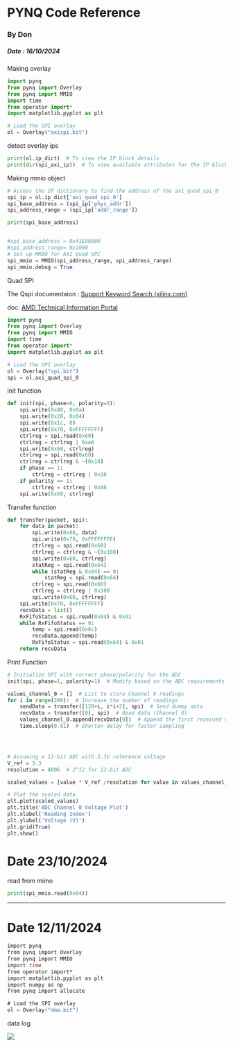 # PYNQ Code Reference

### By Don

##### Date : 16/10/2024

Making overlay 

```python
import pynq
from pynq import Overlay
from pynq import MMIO
import time
from operator import*
import matplotlib.pyplot as plt

# Load the SPI overlay
ol = Overlay("axispi.bit")
```

detect overlay ips

```python
print(ol.ip_dict)  # To view the IP block details
print(dir(spi_axi_ip))  # To view available attributes for the IP block
```

Making mmio object

```python
# Access the IP dictionary to find the address of the axi_quad_spi_0
spi_ip = ol.ip_dict['axi_quad_spi_0']
spi_base_address = (spi_ip['phys_addr'])
spi_address_range = (spi_ip['addr_range']) 

print(spi_base_address) 


#spi_base_address = 0x41E00000
#spi_address_range= 0x1000
# Set up MMIO for AXI Quad SPI
spi_mmio = MMIO(spi_address_range, spi_address_range)
spi_mmio.debug = True
```

Quad SPI

The Qspi documentaion : [Support Keyword Search (xilinx.com)](https://www.xilinx.com/search/support-keyword-search.html#q=AXI%20Quad%20SPI)

doc: [AMD Technical Information Portal](https://docs.amd.com/r/en-US/pg153-axi-quad-spi/SPI-Control-Register)

```python
import pynq
from pynq import Overlay
from pynq import MMIO
import time
from operator import*
import matplotlib.pyplot as plt

# Load the SPI overlay
ol = Overlay("spi.bit")
spi = ol.axi_quad_spi_0
```

init function 

```python
def init(spi, phase=0, polarity=0):
    spi.write(0x40, 0x0a)
    spi.write(0x28, 0x04)
    spi.write(0x1c, 0)
    spi.write(0x70, 0xFFFFFFFF)
    ctrlreg = spi.read(0x60)
    ctrlreg = ctrlreg | 0xe6
    spi.write(0x60, ctrlreg)
    ctrlreg = spi.read(0x60)
    ctrlreg = ctrlreg & ~(0x18) 
    if phase == 1:
        ctrlreg = ctrlreg | 0x10
    if polarity == 1:
        ctrlreg = ctrlreg | 0x08
    spi.write(0x60, ctrlreg)
```

Transfer function 

```python
def transfer(packet, spi):
    for data in packet:
        spi.write(0x68, data)
        spi.write(0x70, 0xFFFFFFFE)
        ctrlreg = spi.read(0x60)
        ctrlreg = ctrlreg & ~(0x100)
        spi.write(0x60, ctrlreg)
        statReg = spi.read(0x64)
        while (statReg & 0x04) == 0:
            statReg = spi.read(0x64)
        ctrlreg = spi.read(0x60)
        ctrlreg = ctrlreg | 0x100
        spi.write(0x60, ctrlreg)
    spi.write(0x70, 0xFFFFFFFF)
    recvData = list()
    RxFifoStatus = spi.read(0x64) & 0x01
    while RxFifoStatus == 0:
        temp = spi.read(0x6c)
        recvData.append(temp)
        RxFifoStatus = spi.read(0x64) & 0x01
    return recvData
```

Print Function 

```python
# Initialize SPI with correct phase/polarity for the ADC
init(spi, phase=1, polarity=1)  # Modify based on the ADC requirements

values_channel_0 = []  # List to store Channel 0 readings
for i in range(200):  # Increase the number of readings
    sendData = transfer([128+i, i*i+2], spi)  # Send dummy data
    recvData = transfer([0], spi)  # Read data (Channel 0)
    values_channel_0.append(recvData[0])  # Append the first received value
    time.sleep(0.01)  # Shorten delay for faster sampling




# Assuming a 12-bit ADC with 3.3V reference voltage
V_ref = 3.3
resolution = 4096  # 2^12 for 12-bit ADC

scaled_values = [value * V_ref /resolution for value in values_channel_0]

# Plot the scaled data
plt.plot(scaled_values)
plt.title('ADC Channel 0 Voltage Plot')
plt.xlabel('Reading Index')
plt.ylabel('Voltage (V)')
plt.grid(True)
plt.show()
```

# Date  23/10/2024

read from mimo

```python
print(spi_mmio.read(0x04))
```

-----

# Date 12/11/2024

```verilog
import pynq
from pynq import Overlay
from pynq import MMIO
import time
from operator import*
import matplotlib.pyplot as plt
import numpy as np
from pynq import allocate

# Load the SPI overlay
ol = Overlay("dma.bit")
```

data log 

![](C:\Users\don.gunasinha\AppData\Roaming\marktext\images\2024-12-10-16-00-39-image.png)
